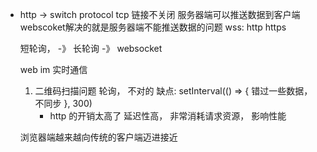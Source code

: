 - http -> switch protocol tcp 链接不关闭
服务器端可以推送数据到客户端 
webscoket解决的就是服务器端不能推送数据的问题
wss: http https

    短轮询， -》 长轮询 -》 websocket

    web im 实时通信

    1. 二维码扫描问题 轮询， 不对的
        缺点: 
        setInterval(() => {
            错过一些数据， 不同步
        }, 300)
        - http 的开销太高了
        延迟性高， 非常消耗请求资源， 影响性能



    浏览器端越来越向传统的客户端迈进接近

